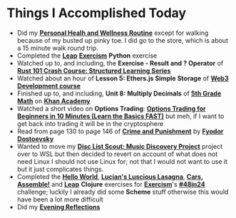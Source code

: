 # Things I Accomplished Today

- Did my **[Personal Healh and Wellness Routine](../../../routines/personal-health-and-wellness-routine-2024-week-3.md)** except for walking because of my busted up pinky toe. I did go to the store, which is about a 15 minute walk round trip.
- Completed the **[Leap](https://exercism.org/tracks/python/exercises/leap)** **[Exercism](https://exercism.org)** **Python** exercise
- Watched up to, and including, the **Exercise - Result and ? Operator** of **[Rust 101 Crash Course: Structured Learning Series](https://www.youtube.com/watch?v=lzKeecy4OmQ)**
- Watched about an hour of **Lesson 5: Ethers.js Simple Storage** of **[Web3 Development course](https://www.youtube.com/watch?v=gyMwXuJrbJQ)**
- Finished up to, and including, **Unit 8: Multiply Decimals** of **[5th Grade Math](https://www.khanacademy.org/math/cc-fifth-grade-math)** on **[Khan Academy](https://www.khanacademy.org)**
- Watched a short video on **Options Trading**: **[Options Trading for Beginners in 10 Minutes (Learn the Basics FAST)](https://www.youtube.com/watch?v=O8EN51F6jUo)** but meh, if I want to get back into trading it will be in the cryptosphere
- Read from page 130 to page 146 of **[Crime and Punishment](https://www.goodreads.com/book/show/7144.Crime_and_Punishment)** by **[Fyodor Dostoevsky](https://www.goodreads.com/author/show/3137322.Fyodor_Dostoevsky)**
- Wanted to move my **[Disc List Scout: Music Discovery Project](https://github.com/evorhard/Disc-List-Scout--Music-Discovery)** project over to WSL but then decided to revert on account of what does not need Linux I should not use Linux for; not that I would not want to use it but it just complicates things.
- Completed the **[Hello World]()**, **[Lucian's Luscious Lasagna]()**, **[Cars, Assemble!]()** and **[Leap]()** **Clojure** exercises for **[Exercism](https://exercism.org)**'s **[#48in24](https://exercism.org/challenges/48in24)** challenge; luckily I already did some **Scheme** stuff otherwise this would have been a lot more difficult
- Did my **[Evening Reflections](../../../routines/evening-reflections.md)**
